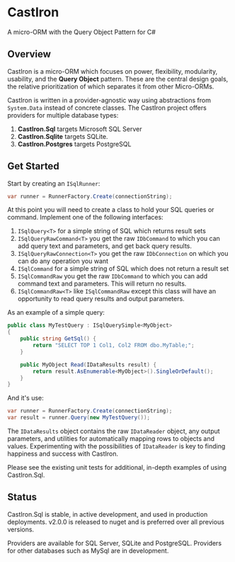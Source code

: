 # CastIron

A micro-ORM with the Query Object Pattern for C#

## Overview

CastIron is a micro-ORM which focuses on power, flexibility, modularity, usability, and the **Query Object** pattern. These are the central design goals, the relative prioritization of which separates it from other Micro-ORMs. 

CastIron is written in a provider-agnostic way using abstractions from `System.Data` instead of concrete classes. The CastIron project offers providers for multiple database types:

1. **CastIron.Sql** targets Microsoft SQL Server
1. **CastIron.Sqlite** targets SQLite. 
1. **CastIron.Postgres** targets PostgreSQL

## Get Started

Start by creating an `ISqlRunner`:

```csharp
var runner = RunnerFactory.Create(connectionString);
```

At this point you will need to create a class to hold your SQL queries or command. Implement one of the following interfaces:

1. `ISqlQuery<T>` for a simple string of SQL which returns result sets
1. `ISqlQueryRawCommand<T>` you get the raw `IDbCommand` to which you can add query text and parameters, and get back query results.
1. `ISqlQueryRawConnection<T>` you get the raw `IDbConnection` on which you can do any operation you want
1. `ISqlCommand` for a simple string of SQL which does not return a result set
1. `ISqlCommandRaw` you get the raw `IDbCommand` to which you can add command text and parameters. This will return no results.
1. `ISqlCommandRaw<T>` like `ISqlCommandRaw` except this class will have an opportunity to read query results and output parameters.

As an example of a simple query:

```csharp
public class MyTestQuery : ISqlQuerySimple<MyObject>
{
    public string GetSql() {
        return "SELECT TOP 1 Col1, Col2 FROM dbo.MyTable;";
    }

    public MyObject Read(IDataResults result) {
        return result.AsEnumerable<MyObject>().SingleOrDefault();
    }
}
```

And it's use:

```csharp
var runner = RunnerFactory.Create(connectionString);
var result = runner.Query(new MyTestQuery());
```

The `IDataResults` object contains the raw `IDataReader` object, any output parameters, and utilities for automatically mapping rows to objects and values. Experimenting with the possibilities of `IDataReader` is key to finding happiness and success with CastIron.

Please see the existing unit tests for additional, in-depth examples of using CastIron.Sql.

## Status

CastIron.Sql is stable, in active development, and used in production deployments. v2.0.0 is released to nuget and is preferred over all previous versions.

Providers are available for SQL Server, SQLite and PostgreSQL. Providers for other databases such as MySql are in development.
